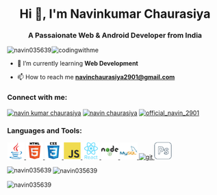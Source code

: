 <h1 align="center">Hi 👋, I'm Navinkumar Chaurasiya</h1>
<h3 align="center">A Passaionate Web & Android Developer from India</h3>

<img align="right" alt="codingwithme" width="400" src="https://user-images.githubusercontent.com/74038190/219923823-bf1ce878-c6b8-4faa-be07-93e6b1006521.gif](https://user-images.githubusercontent.com/66934377/223913733-deb1d974-787d-43c4-b60d-eff538aa161e.gif">

<p align="left"> <img src="https://komarev.com/ghpvc/?username=navin035639&label=Profile%20views&color=0e75b6&style=flat" alt="navin035639" /> </p>

- 🌱 I’m currently learning **Web Development**

- 📫 How to reach me **navinchaurasiya2901@gmail.com**

<h3 align="left">Connect with me:</h3>
<p align="left">
<a href="https://linkedin.com/in/navin kumar chaurasiya" target="blank"><img align="center" src="https://raw.githubusercontent.com/rahuldkjain/github-profile-readme-generator/master/src/images/icons/Social/linked-in-alt.svg" alt="navin kumar chaurasiya" height="30" width="40" /></a>
<a href="https://fb.com/navin chaurasiya" target="blank"><img align="center" src="https://raw.githubusercontent.com/rahuldkjain/github-profile-readme-generator/master/src/images/icons/Social/facebook.svg" alt="navin chaurasiya" height="30" width="40" /></a>
<a href="https://instagram.com/official_navin_2901" target="blank"><img align="center" src="https://raw.githubusercontent.com/rahuldkjain/github-profile-readme-generator/master/src/images/icons/Social/instagram.svg" alt="official_navin_2901" height="30" width="40" /></a>
</p>

<h3 align="left">Languages and Tools:</h3>
<p align="left"> 
<a href="https://www.java.com" target="_blank" rel="noreferrer"> 
<img src="https://raw.githubusercontent.com/devicons/devicon/master/icons/java/java-original.svg" alt="java" width="40" height="40"/> </a> 
<a href="https://www.w3.org/html/" target="_blank" rel="noreferrer"> 
<img src="https://raw.githubusercontent.com/devicons/devicon/master/icons/html5/html5-original-wordmark.svg" alt="html5" width="40" height="40"/> </a>
<a href="https://www.w3schools.com/css/" target="_blank" rel="noreferrer"> 
<img src="https://raw.githubusercontent.com/devicons/devicon/master/icons/css3/css3-original-wordmark.svg" alt="css3" width="40" height="40"/> </a>
<a href="https://developer.mozilla.org/en-US/docs/Web/JavaScript" target="_blank" rel="noreferrer"> 
<img src="https://raw.githubusercontent.com/devicons/devicon/master/icons/javascript/javascript-original.svg" alt="javascript" width="40" height="40"/> </a>
<a href="https://reactjs.org/" target="_blank" rel="noreferrer"> 
<img src="https://raw.githubusercontent.com/devicons/devicon/master/icons/react/react-original-wordmark.svg" alt="react" width="40" height="40"/> </a>
<a href="https://nodejs.org" target="_blank" rel="noreferrer"> 
<img src="https://raw.githubusercontent.com/devicons/devicon/master/icons/nodejs/nodejs-original-wordmark.svg" alt="nodejs" width="40" height="40"/> </a> 
<a href="https://www.mysql.com/" target="_blank" rel="noreferrer"> 
<img src="https://raw.githubusercontent.com/devicons/devicon/master/icons/mysql/mysql-original-wordmark.svg" alt="mysql" width="40" height="40"/> </a> 
<a href="https://git-scm.com/" target="_blank" rel="noreferrer"> 
<img src="https://www.vectorlogo.zone/logos/git-scm/git-scm-icon.svg" alt="git" width="40" height="40"/> </a>  
<a href="https://www.photoshop.com/en" target="_blank" rel="noreferrer"> 
<img src="https://raw.githubusercontent.com/devicons/devicon/master/icons/photoshop/photoshop-line.svg" alt="photoshop" width="40" height="40"/> </a> 
 </p>

<p><img align="left" src="https://github-readme-stats.vercel.app/api/top-langs?username=navin035639&show_icons=true&locale=en&layout=compact" alt="navin035639" /></p>

<p>&nbsp;<img align="center" src="https://github-readme-stats.vercel.app/api?username=navin035639&show_icons=true&locale=en" alt="navin035639" /></p>

<p><img align="center" src="https://github-readme-streak-stats.herokuapp.com/?user=navin035639&" alt="navin035639" /></p>


